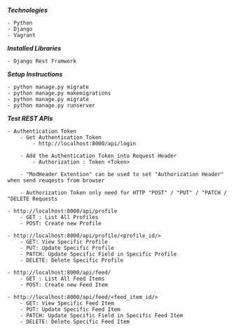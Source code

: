 **_Technologies_**

    - Python
    - Django
    - Vagrant

**_Installed Libraries_**

	- Django Rest Framwork

**_Setup Instructions_**

    - python manage.py migrate
    - python manage.py makemigrations 
    - python manage.py migrate
    - python manage.py runserver

**_Test REST APIs_**

    - Authentication Token
        - Get Authentication Token
            - http://localhost:8000/api/login
        
        - Add the Authentication Token into Request Header 
            - Authorization : Token <Token>
            
        - "ModHeader Extention" can be used to set "Authorization Header" when send reuqests from browser
        
        - Authorization Token only need for HTTP "POST" / "PUT" / "PATCH / "DELETE Requests

    - http://localhost:8000/api/profile
        - GET : List All Profiles
        - POST: Create new Profile  
        
    - http://localhost:8000/api/profile/<profile_id/>
        - GET: View Specific Profile
        - PUT: Update Specific Profile
        - PATCH: Update Specific Field in Specific Profile
        - DELETE: Delete Specific Profile
        
    - http://localhost:8000/api/feed/
        - GET : List All Feed Items
        - POST: Create new Feed Item  
        
    - http://localhost:8000/api/feed/<feed_item_id/>
        - GET: View Specific Feed Item
        - PUT: Update Specific Feed Item
        - PATCH: Update Specific Field in Specific Feed Item
        - DELETE: Delete Specific Feed Item